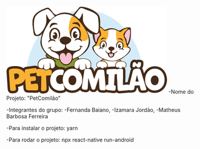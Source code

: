 ![Imagem do PetComilao](./src/img/logo_pet.png)
-Nome do Projeto:
    "PetComilão"


-Integrantes do grupo:
    -Fernanda Baiano, 
    -Izamara Jordão, 
    -Matheus Barbosa Ferreira


-Para instalar o projeto:
    yarn


-Para rodar o projeto:
    npx react-native run-android